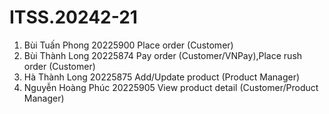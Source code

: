 # ITSS.20242-21
1. Bùi Tuấn Phong 20225900 Place order (Customer)
2. Bùi Thành Long 20225874 Pay order (Customer/VNPay),Place rush order (Customer)
3. Hà Thành Long 20225875 Add/Update product (Product Manager)
4. Nguyễn Hoàng Phúc 20225905 View product detail (Customer/Product Manager)